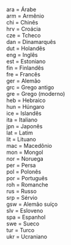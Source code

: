 ara = Árabe  
arm = Armênio  
chi = Chinês  
hrv = Croácia  
cze = Tcheco  
dan = Dinamarquês  
dut = Holandês  
eng = Inglês  
est = Estoniano  
fin = Finlandês  
fre = Francês  
ger = Alemão  
grc = Grego antigo  
gre = Grego (moderno)  
heb = Hebraico  
hun = Húngaro  
ice = Islandês  
ita = Italiano  
jpn = Japonês  
lat = Latim  
lit = Lituano  
mac = Macedônio  
mon = Mongol  
nor = Noruega  
per = Persa  
pol = Polonês  
por = Português  
roh = Romanche  
rus = Russo  
srp = Sérvio  
gsw = Alemão suíço  
slv = Esloveno  
spa = Espanhol  
swe = Sueco  
tur = Turco  
ukr = Ucraniano